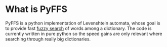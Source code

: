 # What is PyFFS

PyFFS is a python implementation of Levenshtein automata, whose goal 
is to provide fast 
[fuzzy search](https://en.wikipedia.org/wiki/Approximate_string_matching)
of words among a dictionary. The code is currently written in pure python 
so the speed gains are only relevant where searching through really big dictionaries.
